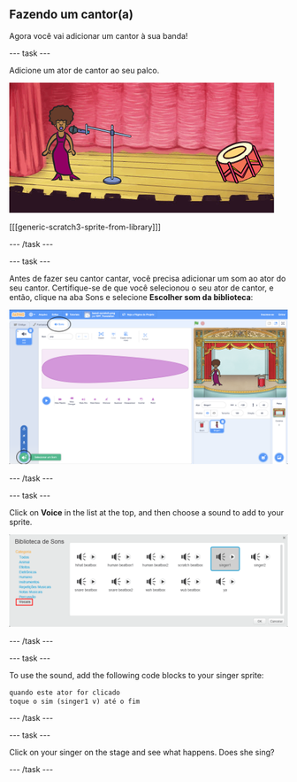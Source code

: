 ## Fazendo um cantor(a)

Agora você vai adicionar um cantor à sua banda!

\--- task \---

Adicione um ator de cantor ao seu palco.

![screenshot](images/band-singer-mic.png)

[[[generic-scratch3-sprite-from-library]]]

\--- /task \---

\--- task \---

Antes de fazer seu cantor cantar, você precisa adicionar um som ao ator do seu cantor. Certifique-se de que você selecionou o seu ator de cantor, e então, clique na aba Sons e selecione **Escolher som da biblioteca**:

![screenshot](images/band-import-sound-annotated.png)

\--- /task \---

\--- task \---

Click on **Voice** in the list at the top, and then choose a sound to add to your sprite.

![screenshot](images/band-choose-sound.png)

\--- /task \---

\--- task \---

To use the sound, add the following code blocks to your singer sprite:

```blocks3
quando este ator for clicado
toque o sim (singer1 v) até o fim
```

\--- /task \---

\--- task \---

Click on your singer on the stage and see what happens. Does she sing?

\--- /task \---